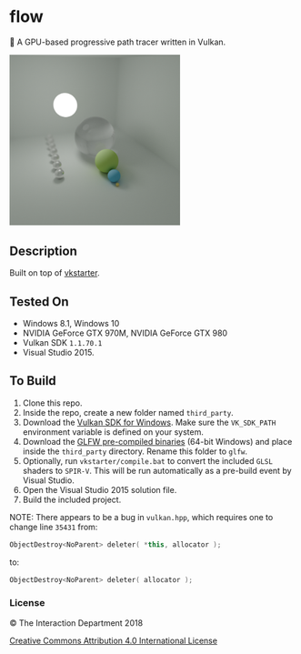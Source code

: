 # flow
🔮 A GPU-based progressive path tracer written in Vulkan. 

<p>
  <img src="https://github.com/mwalczyk/flow/blob/master/screenshots/screenshot.png" alt="screenshot" width="300" height="auto"/>
</p>

## Description
Built on top of [vkstarter](https://github.com/mwalczyk/vkstarter).

## Tested On
- Windows 8.1, Windows 10
- NVIDIA GeForce GTX 970M, NVIDIA GeForce GTX 980
- Vulkan SDK `1.1.70.1`
- Visual Studio 2015.

## To Build
1. Clone this repo.
2. Inside the repo, create a new folder named `third_party`.
3. Download the [Vulkan SDK for Windows](https://vulkan.lunarg.com/sdk/home#windows). Make sure the `VK_SDK_PATH` environment
   variable is defined on your system.
4. Download the [GLFW pre-compiled binaries](http://www.glfw.org/download.html) (64-bit Windows) and place inside the `third_party` directory. Rename this folder to `glfw`.
5. Optionally, run `vkstarter/compile.bat` to convert the included `GLSL` shaders to `SPIR-V`. This will be run automatically as a pre-build event by Visual Studio.
6. Open the Visual Studio 2015 solution file.
7. Build the included project.

NOTE: There appears to be a bug in `vulkan.hpp`, which requires one to change line `35431` from:
```cpp
ObjectDestroy<NoParent> deleter( *this, allocator );
```
to:
```cpp
ObjectDestroy<NoParent> deleter( allocator );
```

### License

:copyright: The Interaction Department 2018

[Creative Commons Attribution 4.0 International License](https://creativecommons.org/licenses/by/4.0/)

